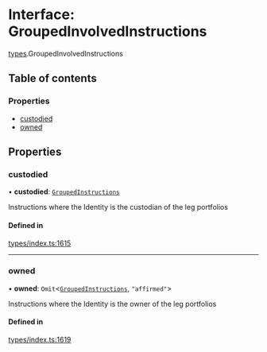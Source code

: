 # Interface: GroupedInvolvedInstructions

[types](../wiki/types).GroupedInvolvedInstructions

## Table of contents

### Properties

- [custodied](../wiki/types.GroupedInvolvedInstructions#custodied)
- [owned](../wiki/types.GroupedInvolvedInstructions#owned)

## Properties

### custodied

• **custodied**: [`GroupedInstructions`](../wiki/types.GroupedInstructions)

Instructions where the Identity is the custodian of the leg portfolios

#### Defined in

[types/index.ts:1615](https://github.com/PolymeshAssociation/polymesh-sdk/blob/079537ad/src/types/index.ts#L1615)

___

### owned

• **owned**: `Omit`<[`GroupedInstructions`](../wiki/types.GroupedInstructions), ``"affirmed"``\>

Instructions where the Identity is the owner of the leg portfolios

#### Defined in

[types/index.ts:1619](https://github.com/PolymeshAssociation/polymesh-sdk/blob/079537ad/src/types/index.ts#L1619)
